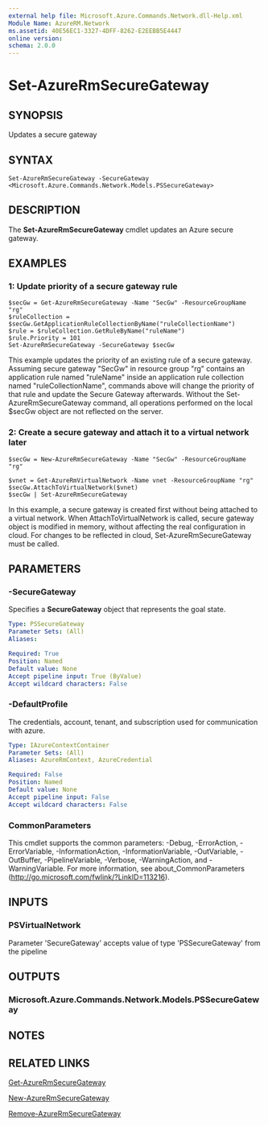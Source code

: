 ```yaml
---
external help file: Microsoft.Azure.Commands.Network.dll-Help.xml
Module Name: AzureRM.Network
ms.assetid: 40E56EC1-3327-4DFF-8262-E2EEBB5E4447
online version:
schema: 2.0.0
---
```


# Set-AzureRmSecureGateway

## SYNOPSIS
Updates a secure gateway

## SYNTAX

```
Set-AzureRmSecureGateway -SecureGateway <Microsoft.Azure.Commands.Network.Models.PSSecureGateway>
```

## DESCRIPTION
The **Set-AzureRmSecureGateway** cmdlet updates an Azure secure gateway.

## EXAMPLES

### 1:  Update priority of a secure gateway rule
```
$secGw = Get-AzureRmSecureGateway -Name "SecGw" -ResourceGroupName "rg"
$ruleCollection = $secGw.GetApplicationRuleCollectionByName("ruleCollectionName")
$rule = $ruleCollection.GetRuleByName("ruleName")
$rule.Priority = 101
Set-AzureRmSecureGateway -SecureGateway $secGw
```

This example updates the priority of an existing rule of a secure gateway.
Assuming secure gateway "SecGw" in resource group "rg" contains an application rule named "ruleName" inside
an application rule collection named "ruleCollectionName", commands above will change the priority of that rule
and update the Secure Gateway afterwards.
Without the Set-AzureRmSecureGateway command, all operations performed on the local $secGw object are not reflected
on the server.

### 2:  Create a secure gateway and attach it to a virtual network later
```
$secGw = New-AzureRmSecureGateway -Name "SecGw" -ResourceGroupName "rg"

$vnet = Get-AzureRmVirtualNetwork -Name vnet -ResourceGroupName "rg"
$secGw.AttachToVirtualNetwork($vnet)
$secGw | Set-AzureRmSecureGateway
```

In this example, a secure gateway is created first without being attached to a virtual network.
When AttachToVirtualNetwork is called, secure gateway object is modified in memory, without affecting the real configuration in cloud.
For changes to be reflected in cloud, Set-AzureRmSecureGateway must be called.

## PARAMETERS

### -SecureGateway
Specifies a **SecureGateway** object that represents the goal state.

```yaml
Type: PSSecureGateway
Parameter Sets: (All)
Aliases: 

Required: True
Position: Named
Default value: None
Accept pipeline input: True (ByValue)
Accept wildcard characters: False
```

### -DefaultProfile
The credentials, account, tenant, and subscription used for communication with azure.

```yaml
Type: IAzureContextContainer
Parameter Sets: (All)
Aliases: AzureRmContext, AzureCredential

Required: False
Position: Named
Default value: None
Accept pipeline input: False
Accept wildcard characters: False
```

### CommonParameters
This cmdlet supports the common parameters: -Debug, -ErrorAction, -ErrorVariable, -InformationAction, -InformationVariable, -OutVariable, -OutBuffer, -PipelineVariable, -Verbose, -WarningAction, and -WarningVariable. For more information, see about_CommonParameters (http://go.microsoft.com/fwlink/?LinkID=113216).

## INPUTS

### PSVirtualNetwork
Parameter 'SecureGateway' accepts value of type 'PSSecureGateway' from the pipeline

## OUTPUTS

### Microsoft.Azure.Commands.Network.Models.PSSecureGateway

## NOTES

## RELATED LINKS

[Get-AzureRmSecureGateway](./Get-AzureRmSecureGateway.md)

[New-AzureRmSecureGateway](./New-AzureRmSecureGateway.md)

[Remove-AzureRmSecureGateway](./Remove-AzureRmSecureGateway.md)
